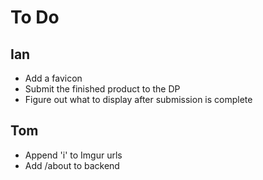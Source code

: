 To Do
=====

Ian
---
* Add a favicon
* Submit the finished product to the DP
* Figure out what to display after submission is complete

Tom
---
* Append 'i' to Imgur urls
* Add /about to backend
